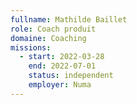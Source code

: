 ```yaml
---
fullname: Mathilde Baillet
role: Coach produit
domaine: Coaching
missions:
  - start: 2022-03-28
    end: 2022-07-01
    status: independent
    employer: Numa
---
```


